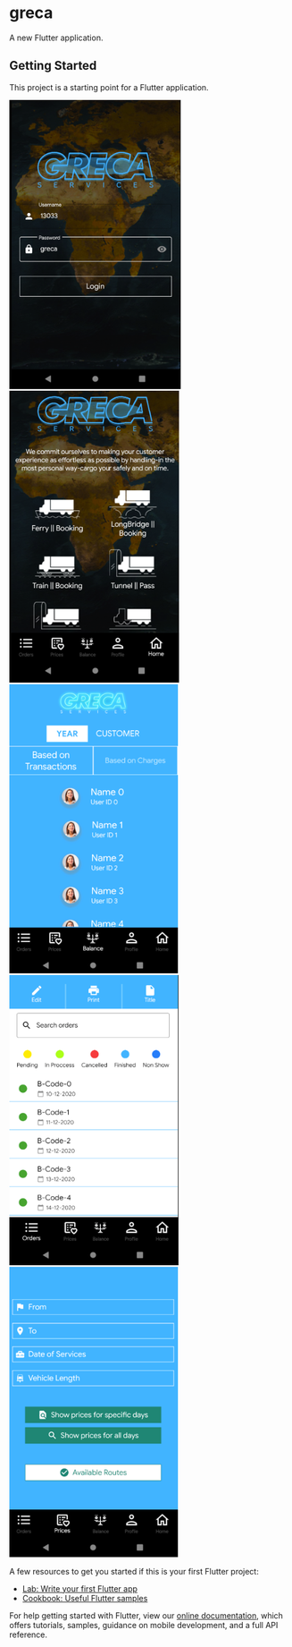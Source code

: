 # greca

A new Flutter application.

## Getting Started

This project is a starting point for a Flutter application.

![stack Overflow](https://github.com/Coding-Expert/Greca/blob/main/login.png)
![stack Overflow](https://github.com/Coding-Expert/Greca/blob/main/home.png)
![stack Overflow](https://github.com/Coding-Expert/Greca/blob/main/balance.png)
![stack Overflow](https://github.com/Coding-Expert/Greca/blob/main/orders.png)
![stack Overflow](https://github.com/Coding-Expert/Greca/blob/main/prices.png)

A few resources to get you started if this is your first Flutter project:

- [Lab: Write your first Flutter app](https://flutter.dev/docs/get-started/codelab)
- [Cookbook: Useful Flutter samples](https://flutter.dev/docs/cookbook)

For help getting started with Flutter, view our
[online documentation](https://flutter.dev/docs), which offers tutorials,
samples, guidance on mobile development, and a full API reference.
